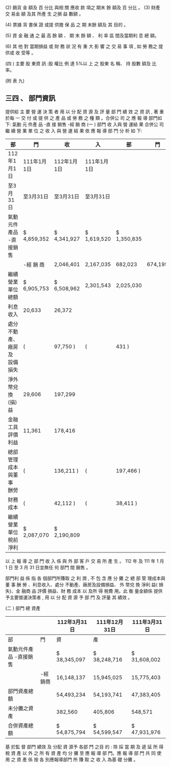 (2) 銷貨 金 額及 百 分比 與相 關 應收 款 項之 期末 餘 額及 百 分比 。 (3) 財產 交 易金 額 及其 所產 生 之損 益 數額 。

(4) 票據 背 書保 證 或提 供擔 保 品 之 期 末餘 額及 其 目的 。

(5) 資 金 融 通 之 最 高 餘 額 、 期 末 餘 額 、 利 率 區 間及當期利 息 總 額。

(6) 其 他 對 當期損益 或 財 務 狀 況 有 重 大 影 響 之 交 易 事 項 , 如 勞 務之 提 供或 收 受等 。

(四 ) 主要 股 東資 訊 :股 權比 例 達 5%以 上 之 股東 名 稱、 持 股數 額及 比 率。

(附 表 九)

## 三四 、 部門資訊

 提供給 主 要 營 運 決 策 者 用 以 分 配 資 源 及 評 量 部 門 績 效 之 資 訊 , 著 重於每 一 交 付 或 提 供 之 產 品 或 勞 務 之 種 類 。合併公 司 之 應 報 導 部門如 下: 氣動 元 件產 品 -直 接 銷售
-經 銷 商
(一 ) 部門 收 入與 營 運結 果 合併公 司 繼 續 營 業 單 位 之 收 入 與 營 運 結 果 依 應 報 導 部 門 分 析 如 下:

| 部                          | 門          | 收          | 入          | 部          | 門      | 損   | 益   |
|-----------------------------|-------------|-------------|-------------|-------------|---------|------|------|
| 112年1月1日                 | 111年1月1日 | 112年1月1日 | 111年1月1日 |             |         |      |      |
| 至3月31日                   | 至3月31日   | 至3月31日   | 至3月31日   |             |         |      |      |
| 氣動元件產品  -直接銷售    | $ 4,859,352 | $ 4,341,927 | $ 1,619,520 | $ 1,350,835 |         |      |      |
|                             | -經 銷 商  | 2,046,401   | 2,167,035   | 682,023     | 674,195 |      |      |
| 繼續營業單位總額            | $ 6,905,753 | $ 6,508,962 | 2,301,543   | 2,025,030   |         |      |      |
| 利息收入                    | 20,633      | 26,372      |             |             |         |      |      |
| 處分不動產、廠房及 設備損失 | (           | 97,750 )    | (           | 431 )       |         |      |      |
| 淨外幣兌換(損)益          | 29,606      | 197,299     |             |             |         |      |      |
| 金融工具評價利益            | 11,361      | 178,416     |             |             |         |      |      |
| 總部管理成本與董事 酬勞     | (           | 136,211 )   | (           | 197,466 )   |         |      |      |
| 財務成本                    | (           | 42,112 )    | (           | 38,411 )    |         |      |      |
| 繼續營業單位稅前 淨利       | $ 2,087,070 | $ 2,190,809 |             |             |         |      |      |

 以 上 報 導 之 部 門 收 入 係 與 外 部 客 戶 交 易 所 產 生 。 112 年 及 111 年 1 月 1 日 至 3 月 31 日並無任 何 部門 間 銷售 。

 部門利 益 係 指 各 個部門所賺取 之 利 潤 , 不 包 含 應 分 攤 之 總 部 管 理成本與董 事 酬 勞 、利息收入、處分 不動產、廠房及設備損益、 外 幣兌 換 淨利 益( 損 失)、金 融商 品 評價 損益、財 務 成本 以 及所 得 稅費 用。此 衡 量金額係 提供予主要營運決策者 , 用 以 分 配 資 源 予 部 門 及 評量 其 績效 。

(二 ) 部門 總 資產

|                          |          | 112年3月31日   | 111年12月31日   | 111年3月31日   |
|--------------------------|----------|----------------|-----------------|----------------|
| 部                       | 門       | 資             | 產              |                |
| 氣動元件產品  -直接銷售 |          | $ 38,345,097   | $ 38,248,716    | $ 31,608,002   |
|                          | -經銷商 | 16,148,137     | 15,945,025      | 15,775,403     |
| 部門資產總額             |          | 54,493,234     | 54,193,741      | 47,383,405     |
| 未分攤之資產             |          | 382,560        | 405,806         | 548,571        |
| 合併資產總額             |          | $ 54,875,794   | $ 54,599,547    | $ 47,931,976   |

 基 於監 督 部門 績效 及 分配 資 源予 各部 門 之目 的 : 除 採 當 期 及 遞 延 所 得 稅 資 產 以 外 之 所 有 資 產 均 分 攤 至 應 報 導 部 門。應 報 導 部 門 共 同 使 用 之 資 產 係 按 各 別應報導部門 所 賺 取 之 收 入 為基 礎 分攤 。